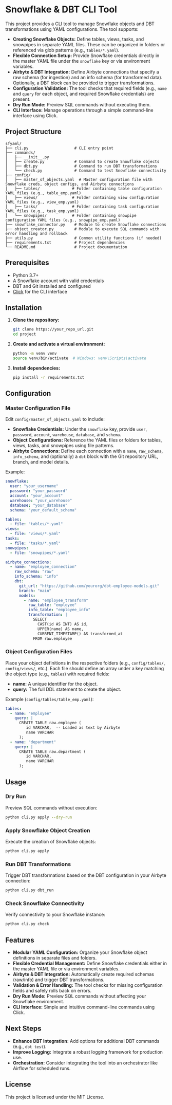
# Snowflake & DBT CLI Tool

This project provides a CLI tool to manage Snowflake objects and DBT transformations using YAML configurations. The tool supports:

- **Creating Snowflake Objects:** Define tables, views, tasks, and snowpipes in separate YAML files. These can be organized in folders or referenced via glob patterns (e.g., `tables/*.yaml`).
- **Flexible Connection Setup:** Provide Snowflake credentials directly in the master YAML file under the `snowflake` key or via environment variables.
- **Airbyte & DBT Integration:** Define Airbyte connections that specify a raw schema (for ingestion) and an info schema (for transformed data). Optionally, a DBT block can be provided to trigger transformations.
- **Configuration Validation:** The tool checks that required fields (e.g., `name` and `query` for each object, and required Snowflake credentials) are present.
- **Dry Run Mode:** Preview SQL commands without executing them.
- **CLI Interface:** Manage operations through a simple command-line interface using Click.

## Project Structure

```
sfyaml/
├── cli.py                    # CLI entry point
├── commands/                 
│   ├── __init__.py           
│   ├── create.py             # Command to create Snowflake objects
│   ├── dbt.py                # Command to run DBT transformations
│   └── check.py              # Command to test Snowflake connectivity
├── config/                   
│   ├── master_sf_objects.yaml  # Master configuration file with Snowflake creds, object configs, and Airbyte connections
│   ├── tables/              # Folder containing table configuration YAML files (e.g., table_emp.yaml)
│   ├── views/               # Folder containing view configuration YAML files (e.g., view_emp.yaml)
│   ├── tasks/               # Folder containing task configuration YAML files (e.g., task_emp.yaml)
│   └── snowpipes/           # Folder containing snowpipe configuration YAML files (e.g., snowpipe_emp.yaml)
├── snowflake_connector.py    # Module to create Snowflake connections
├── object_creator.py         # Module to execute SQL commands with error handling and rollback
├── utils.py                  # Common utility functions (if needed)
├── requirements.txt          # Project dependencies
└── README.md                 # Project documentation
```

## Prerequisites

- Python 3.7+
- A Snowflake account with valid credentials
- DBT and Git installed and configured
- [Click](https://click.palletsprojects.com/) for the CLI interface

## Installation

1. **Clone the repository:**
   ```bash
   git clone https://your_repo_url.git
   cd project
   ```

2. **Create and activate a virtual environment:**
   ```bash
   python -m venv venv
   source venv/bin/activate  # Windows: venv\Scripts\activate
   ```

3. **Install dependencies:**
   ```bash
   pip install -r requirements.txt
   ```

## Configuration

### Master Configuration File

Edit `config/master_sf_objects.yaml` to include:
- **Snowflake Credentials:** Under the `snowflake` key, provide `user`, `password`, `account`, `warehouse`, `database`, and `schema`.
- **Object Configurations:** Reference the YAML files or folders for tables, views, tasks, and snowpipes using file patterns.
- **Airbyte Connections:** Define each connection with a `name`, `raw_schema`, `info_schema`, and (optionally) a `dbt` block with the Git repository URL, branch, and model details.

Example:
```yaml
snowflake:
  user: "your_username"
  password: "your_password"
  account: "your_account"
  warehouse: "your_warehouse"
  database: "your_database"
  schema: "your_default_schema"

tables:
  - file: "tables/*.yaml"
views:
  - file: "views/*.yaml"
tasks:
  - file: "tasks/*.yaml"
snowpipes:
  - file: "snowpipes/*.yaml"

airbyte_connections:
  - name: "employee_connection"
    raw_schema: "raw"
    info_schema: "info"
    dbt:
      git_url: "https://github.com/yourorg/dbt-employee-models.git"
      branch: "main"
      models:
        - name: "employee_transform"
          raw_table: "employee"
          info_table: "employee_info"
          transformation: |
            SELECT 
              CAST(id AS INT) AS id, 
              UPPER(name) AS name, 
              CURRENT_TIMESTAMP() AS transformed_at
            FROM raw.employee
```

### Object Configuration Files

Place your object definitions in the respective folders (e.g., `config/tables/`, `config/views/`, etc.). Each file should define an array under a key matching the object type (e.g., `tables`) with required fields:
- **name:** A unique identifier for the object.
- **query:** The full DDL statement to create the object.

Example (`config/tables/table_emp.yaml`):
```yaml
tables:
  - name: "employee"
    query: |
      CREATE TABLE raw.employee (
         id VARCHAR,  -- Loaded as text by Airbyte
         name VARCHAR
      );
  - name: "department"
    query: |
      CREATE TABLE raw.department (
         id VARCHAR,
         name VARCHAR
      );
```

## Usage

### Dry Run

Preview SQL commands without execution:
```bash
python cli.py apply --dry-run
```

### Apply Snowflake Object Creation

Execute the creation of Snowflake objects:
```bash
python cli.py apply
```

### Run DBT Transformations

Trigger DBT transformations based on the DBT configuration in your Airbyte connection:
```bash
python cli.py dbt_run
```

### Check Snowflake Connectivity

Verify connectivity to your Snowflake instance:
```bash
python cli.py check
```

## Features

- **Modular YAML Configuration:** Organize your Snowflake object definitions in separate files and folders.
- **Flexible Credential Management:** Define Snowflake credentials either in the master YAML file or via environment variables.
- **Airbyte & DBT Integration:** Automatically create required schemas (raw/info) and trigger DBT transformations.
- **Validation & Error Handling:** The tool checks for missing configuration fields and safely rolls back on errors.
- **Dry Run Mode:** Preview SQL commands without affecting your Snowflake environment.
- **CLI Interface:** Simple and intuitive command-line commands using Click.

## Next Steps

- **Enhance DBT Integration:** Add options for additional DBT commands (e.g., `dbt test`).
- **Improve Logging:** Integrate a robust logging framework for production use.
- **Orchestration:** Consider integrating the tool into an orchestrator like Airflow for scheduled runs.

## License

This project is licensed under the MIT License.
